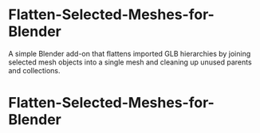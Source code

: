 # Flatten-Selected-Meshes-for-Blender
A simple Blender add-on that flattens imported GLB hierarchies by joining selected mesh objects into a single mesh and cleaning up unused parents and collections.
# Flatten-Selected-Meshes-for-Blender
